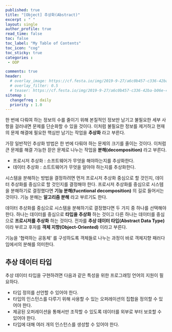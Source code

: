 ```yaml
---
published: true
title: "[Object] 추상화(Abstract)"
excerpt : " "
layout: single
author_profile: true
read_time: false
toc: false
toc_label: "My Table of Contents"
toc_icon: "cog"
toc_sticky: true
categories :
 - OOP

comments: true
header:
  # overlay_image: https://cf.festa.io/img/2019-9-27/a6c0b457-c336-42ba-b06e-462de90ada91.jpg
  # overlay_filter: 0.5
  # teaser: https://cf.festa.io/img/2019-9-27/a6c0b457-c336-42ba-b06e-462de90ada91.jpg
sitemap :
  changefreq : daily
  priority : 1.0
---
```


한 번에 다뤄여 하는 정보의 수를 줄이기 위해 본질적인 정보만 남기고  불필요한 세부 사항을 걸러내면 문제를 단순화할 수 있을 것이다. 이처럼 불필요한 정보를 제거하고 현재의 문제 해결에 필요한 핵심만 남기는 작업을 __추상화__ 라고 부른다.
    
가장 일반적인 추상화 방법은 한 번에 다뤄야 하는 문제의 크기를 줄이는 것이다. 이처럼 큰 문제를 해결 가능한 잗은 문제로 나누는 작업을 __분해(decomposition)__ 라고 부른다.

- 프로시저 추상화 : 소프트웨어가 무엇을 해야하는지를 추상화한다.
- 데이터 추상화 : 소트트웨어가 무엇을 알아야 하는지를 추상화한다.

시스템을 분해하는 방법을 결정하려면 먼저 프로시저 추상화 중심으로 할 것인지, 데이터 추상화를 중심으로 할 것인지를 결정해야 한다. 프로시저 추상화를 중심으로 시스템을 분해하기로 결정했다면 __기능 분해(fucntional decomposition)__ 의 길로 들어서는 것이다. 기능 분해는 __알고리즘 분해__ 라고 부르기도 한다.
  
데이터 추상화를 중심으로 시스템을 분해하기로 결정했다면 두 가지 중 하나를 선택해야 한다. 하나는 데이터를 중심으로 __타입을 추상화__ 하는 것이고 다른 하나는 데이터를 중심으로 __프로시저를 추상화__ 하는 것이다. 전자를 __추상 데이터 타입(Abstract Data Type)__ 이라 부르고 후자를 __객체 지향(Object-Oriented)__ 이라고 부른다.
  
기능을 '협력하는 공동체' 를 구성하도록 객체들로 나누는 과정이 바로 객체지향 패러다임에서의 분해를 의미한다.

## 추상 데이터 타입

추상 데이터 타입을 구현하려면 다음과 같은 특성을 위한 프로그래밍 언어의 지원이 필요하다.

- 타입 정의를 선언할 수 있어야 한다.
- 타입의 인스턴스를 다루기 위해 사용할 수 있는 오퍼레이션의 집합을 정의할 수 있어야 한다.
- 제공된 오퍼레이션을 통해서만 조작할 수 있도록 데이터를 외부로 부터 보호할 수 있어야 한다.
- 타입에 대해 여러 개의 인스턴스를 생성할 수 있어야 한다.